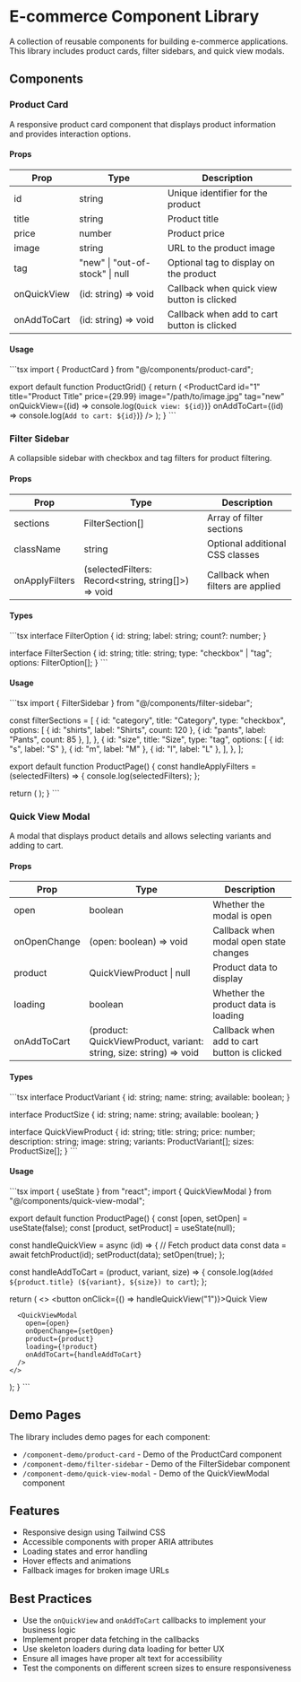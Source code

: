 # E-commerce Component Library

A collection of reusable components for building e-commerce applications. This library includes product cards, filter sidebars, and quick view modals.

## Components

### Product Card

A responsive product card component that displays product information and provides interaction options.

#### Props

| Prop | Type | Description |
|------|------|-------------|
| id | string | Unique identifier for the product |
| title | string | Product title |
| price | number | Product price |
| image | string | URL to the product image |
| tag | "new" \| "out-of-stock" \| null | Optional tag to display on the product |
| onQuickView | (id: string) => void | Callback when quick view button is clicked |
| onAddToCart | (id: string) => void | Callback when add to cart button is clicked |

#### Usage

\`\`\`tsx
import { ProductCard } from "@/components/product-card";

export default function ProductGrid() {
  return (
    <ProductCard
      id="1"
      title="Product Title"
      price={29.99}
      image="/path/to/image.jpg"
      tag="new"
      onQuickView={(id) => console.log(`Quick view: ${id}`)}
      onAddToCart={(id) => console.log(`Add to cart: ${id}`)}
    />
  );
}
\`\`\`

### Filter Sidebar

A collapsible sidebar with checkbox and tag filters for product filtering.

#### Props

| Prop | Type | Description |
|------|------|-------------|
| sections | FilterSection[] | Array of filter sections |
| className | string | Optional additional CSS classes |
| onApplyFilters | (selectedFilters: Record<string, string[]>) => void | Callback when filters are applied |

#### Types

\`\`\`tsx
interface FilterOption {
  id: string;
  label: string;
  count?: number;
}

interface FilterSection {
  id: string;
  title: string;
  type: "checkbox" | "tag";
  options: FilterOption[];
}
\`\`\`

#### Usage

\`\`\`tsx
import { FilterSidebar } from "@/components/filter-sidebar";

const filterSections = [
  {
    id: "category",
    title: "Category",
    type: "checkbox",
    options: [
      { id: "shirts", label: "Shirts", count: 120 },
      { id: "pants", label: "Pants", count: 85 },
    ],
  },
  {
    id: "size",
    title: "Size",
    type: "tag",
    options: [
      { id: "s", label: "S" },
      { id: "m", label: "M" },
      { id: "l", label: "L" },
    ],
  },
];

export default function ProductPage() {
  const handleApplyFilters = (selectedFilters) => {
    console.log(selectedFilters);
  };

  return (
    <FilterSidebar
      sections={filterSections}
      onApplyFilters={handleApplyFilters}
    />
  );
}
\`\`\`

### Quick View Modal

A modal that displays product details and allows selecting variants and adding to cart.

#### Props

| Prop | Type | Description |
|------|------|-------------|
| open | boolean | Whether the modal is open |
| onOpenChange | (open: boolean) => void | Callback when modal open state changes |
| product | QuickViewProduct \| null | Product data to display |
| loading | boolean | Whether the product data is loading |
| onAddToCart | (product: QuickViewProduct, variant: string, size: string) => void | Callback when add to cart button is clicked |

#### Types

\`\`\`tsx
interface ProductVariant {
  id: string;
  name: string;
  available: boolean;
}

interface ProductSize {
  id: string;
  name: string;
  available: boolean;
}

interface QuickViewProduct {
  id: string;
  title: string;
  price: number;
  description: string;
  image: string;
  variants: ProductVariant[];
  sizes: ProductSize[];
}
\`\`\`

#### Usage

\`\`\`tsx
import { useState } from "react";
import { QuickViewModal } from "@/components/quick-view-modal";

export default function ProductPage() {
  const [open, setOpen] = useState(false);
  const [product, setProduct] = useState(null);

  const handleQuickView = async (id) => {
    // Fetch product data
    const data = await fetchProduct(id);
    setProduct(data);
    setOpen(true);
  };

  const handleAddToCart = (product, variant, size) => {
    console.log(`Added ${product.title} (${variant}, ${size}) to cart`);
  };

  return (
    <>
      <button onClick={() => handleQuickView("1")}>Quick View</button>
      
      <QuickViewModal
        open={open}
        onOpenChange={setOpen}
        product={product}
        loading={!product}
        onAddToCart={handleAddToCart}
      />
    </>
  );
}
\`\`\`

## Demo Pages

The library includes demo pages for each component:

- `/component-demo/product-card` - Demo of the ProductCard component
- `/component-demo/filter-sidebar` - Demo of the FilterSidebar component
- `/component-demo/quick-view-modal` - Demo of the QuickViewModal component

## Features

- Responsive design using Tailwind CSS
- Accessible components with proper ARIA attributes
- Loading states and error handling
- Hover effects and animations
- Fallback images for broken image URLs

## Best Practices

- Use the `onQuickView` and `onAddToCart` callbacks to implement your business logic
- Implement proper data fetching in the callbacks
- Use skeleton loaders during data loading for better UX
- Ensure all images have proper alt text for accessibility
- Test the components on different screen sizes to ensure responsiveness
